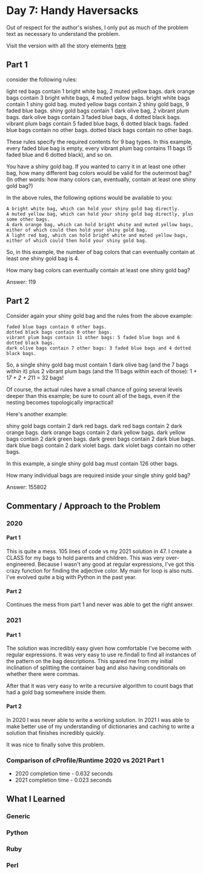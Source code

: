 # Day 7: Handy Haversacks

Out of respect for the author's wishes, I only put as much of the problem text as necessary to understand the problem.

Visit the version with all the story elements [here](https://adventofcode.com/2020/day/7)

## Part 1

consider the following rules:

light red bags contain 1 bright white bag, 2 muted yellow bags.
dark orange bags contain 3 bright white bags, 4 muted yellow bags.
bright white bags contain 1 shiny gold bag.
muted yellow bags contain 2 shiny gold bags, 9 faded blue bags.
shiny gold bags contain 1 dark olive bag, 2 vibrant plum bags.
dark olive bags contain 3 faded blue bags, 4 dotted black bags.
vibrant plum bags contain 5 faded blue bags, 6 dotted black bags.
faded blue bags contain no other bags.
dotted black bags contain no other bags.

These rules specify the required contents for 9 bag types. In this example, every faded blue bag is empty, every vibrant plum bag contains 11 bags (5 faded blue and 6 dotted black), and so on.

You have a shiny gold bag. If you wanted to carry it in at least one other bag, how many different bag colors would be valid for the outermost bag? (In other words: how many colors can, eventually, contain at least one shiny gold bag?)

In the above rules, the following options would be available to you:

    A bright white bag, which can hold your shiny gold bag directly.
    A muted yellow bag, which can hold your shiny gold bag directly, plus some other bags.
    A dark orange bag, which can hold bright white and muted yellow bags, either of which could then hold your shiny gold bag.
    A light red bag, which can hold bright white and muted yellow bags, either of which could then hold your shiny gold bag.

So, in this example, the number of bag colors that can eventually contain at least one shiny gold bag is 4.

How many bag colors can eventually contain at least one shiny gold bag?

Answer: 119

## Part 2

Consider again your shiny gold bag and the rules from the above example:

    faded blue bags contain 0 other bags.
    dotted black bags contain 0 other bags.
    vibrant plum bags contain 11 other bags: 5 faded blue bags and 6 dotted black bags.
    dark olive bags contain 7 other bags: 3 faded blue bags and 4 dotted black bags.

So, a single shiny gold bag must contain 1 dark olive bag (and the 7 bags within it) plus 2 vibrant plum bags (and the 11 bags within each of those): 1 + 1*7 + 2 + 2*11 = 32 bags!

Of course, the actual rules have a small chance of going several levels deeper than this example; be sure to count all of the bags, even if the nesting becomes topologically impractical!

Here's another example:

shiny gold bags contain 2 dark red bags.
dark red bags contain 2 dark orange bags.
dark orange bags contain 2 dark yellow bags.
dark yellow bags contain 2 dark green bags.
dark green bags contain 2 dark blue bags.
dark blue bags contain 2 dark violet bags.
dark violet bags contain no other bags.

In this example, a single shiny gold bag must contain 126 other bags.

How many individual bags are required inside your single shiny gold bag?

Answer: 155802

## Commentary / Approach to the Problem
### 2020
#### Part 1
This is quite a mess. 105 lines of code vs my 2021 solution in 47. I create a CLASS for my bags to hold parents and children. This was very over-engineered. Because I wasn't any good at regular expressions, I've got this crazy function for finding the adjective color. My main for loop is also nuts. I've evolved quite a big with Python in the past year.
#### Part 2
Continues the mess from part 1 and never was able to get the right answer. 

### 2021
#### Part 1
The solution was incredibly easy given how comfortable I've become with regular expressions. It was very easy to use re.findall to find all instances of the pattern on the bag descriptions. This spared me from my initial inclination of splitting the container bag and also having conditionals on whether there were commas. 

After that it was very easy to write a recursive algorithm to count bags that had a gold bag somewhere inside them.
#### Part 2
In 2020 I was never able to write a working solution. In 2021 I was able to make better use of my understanding of dictionaries and caching to write a solution that finishes incredibly quickly. 

It was nice to finally solve this problem. 

### Comparison of cProfile/Runtime 2020 vs 2021 Part 1
- 2020 completion time - 0.632 seconds
- 2021 completion time - 0.023 seconds

## What I Learned

### Generic

### Python

### Ruby

### Perl

